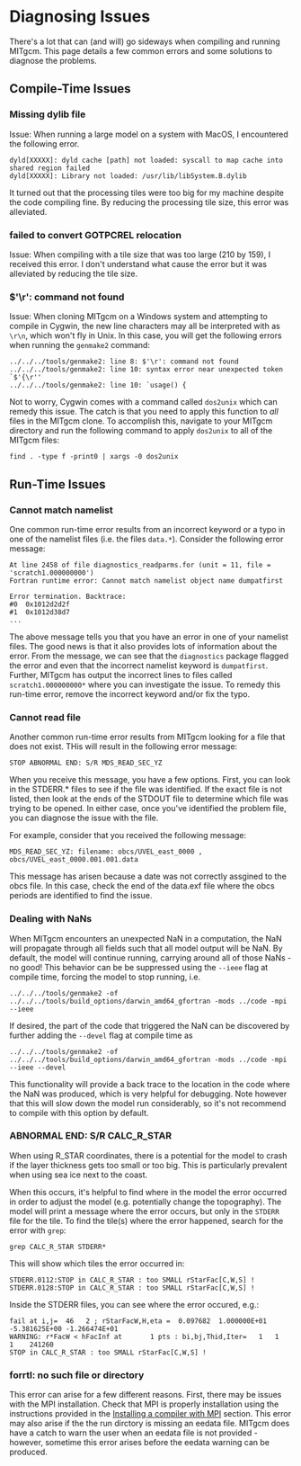 # Diagnosing Issues

There's a lot that can (and will) go sideways when compiling and running MITgcm. This page details a few common errors and some solutions to diagnose the problems.

## Compile-Time Issues

### Missing dylib file

Issue: When running a large model on a system with MacOS, I encountered the following error.
```
dyld[XXXXX]: dyld cache [path] not loaded: syscall to map cache into shared region failed
dyld[XXXXX]: Library not loaded: /usr/lib/libSystem.B.dylib
```
It turned out that the processing tiles were too big for my machine despite the code compiling fine. By reducing the processing tile size, this error was alleviated.

### failed to convert GOTPCREL relocation

Issue: When compiling with a tile size that was too large (210 by 159), I received this error. I don't understand what cause the error but it was alleviated by reducing the tile size.

### $'\r': command not found

Issue: When cloning MITgcm on a Windows system and attempting to compile in Cygwin, the new line characters may all be interpreted with as `\r\n`, which won't fly in Unix. In this case, you will get the following errors when running the `genmake2` command:
```
../../../tools/genmake2: line 8: $'\r': command not found
../../../tools/genmake2: line 10: syntax error near unexpected token `$'{\r''
../../../tools/genmake2: line 10: `usage() {
```

Not to worry, Cygwin comes with a command called `dos2unix` which can remedy this issue. The catch is that you need to apply this function to *all* files in the MITgcm clone. To accomplish this, navigate to your MITgcm directory and run the following command to apply `dos2unix` to all of the MITgcm files:

```
find . -type f -print0 | xargs -0 dos2unix
```

## Run-Time Issues

### Cannot match namelist
One common run-time error results from an incorrect keyword or a typo in one of the namelist files (i.e. the files `data.*`). Consider the following error message:

```
At line 2458 of file diagnostics_readparms.for (unit = 11, file = 'scratch1.000000000')
Fortran runtime error: Cannot match namelist object name dumpatfirst

Error termination. Backtrace:
#0  0x1012d2d2f
#1  0x1012d38d7
...
```

The above message tells you that you have an error in one of your namelist files. The good news is that it also provides lots of information about the error. From the message, we can see that the `diagnostics` package flagged the error and even that the incorrect namelist keyword is `dumpatfirst`. Further, MITgcm has output the incorrect lines to files called `scratch1.000000000*` where you can investigate the issue. To remedy this run-time error, remove the incorrect keyword and/or fix the typo.

### Cannot read file
Another common run-time error results from MITgcm looking for a file that does not exist. THis will result in the following error message:

```
STOP ABNORMAL END: S/R MDS_READ_SEC_YZ
```

When you receive this message, you have a few options. First, you can look in the STDERR.* files to see if the file was identified. If the exact file is not listed, then look at the ends of the STDOUT file to determine which file was trying to be opened. In either case, once you've identified the problem file, you can diagnose the issue with the file.

For example, consider that you received the following message:
```
MDS_READ_SEC_YZ: filename: obcs/UVEL_east_0000 , obcs/UVEL_east_0000.001.001.data
```

This message has arisen because a date was not correctly assgined to the obcs file. In this case, check the end of the data.exf file where the obcs periods are identified to find the issue.

### Dealing with NaNs
When MITgcm encounters an unexpected NaN in a computation, the NaN will propagate through all fields such that all model output will be NaN. By default, the model will continue running, carrying around all of those NaNs - no good! This behavior can be be suppressed using the `--ieee` flag at compile time, forcing the model to stop running, i.e.

```
../../../tools/genmake2 -of ../../../tools/build_options/darwin_amd64_gfortran -mods ../code -mpi --ieee
```

If desired, the part of the code that triggered the NaN can be discovered by further adding the `--devel` flag at compile time as 

```
../../../tools/genmake2 -of ../../../tools/build_options/darwin_amd64_gfortran -mods ../code -mpi --ieee --devel
```

This functionality will provide a back trace to the location in the code where the NaN was produced, which is very helpful for debugging. Note however that this will slow down the model run considerably, so it's not recommend to compile with this option by default.

### ABNORMAL END: S/R CALC_R_STAR

When using R_STAR coordinates, there is a potential for the model to crash if the layer thickness gets too small or too big. This is particularly prevalent when using sea ice next to the coast.

When this occurs, it's helpful to find where in the model the error occurred in order to adjust the model (e.g. potentially change the topography). The model will print a message where the error occurs, but only in the `STDERR` file for the tile. To find the tile(s) where the error happened, search for the error with `grep`:

```
grep CALC_R_STAR STDERR*
```
This will show which tiles the error occurred in:
```
STDERR.0112:STOP in CALC_R_STAR : too SMALL rStarFac[C,W,S] !
STDERR.0128:STOP in CALC_R_STAR : too SMALL rStarFac[C,W,S] !
```
Inside the STDERR files, you can see where the error occured, e.g.:
```
fail at i,j=  46   2 ; rStarFacW,H,eta =  0.097682  1.000000E+01 -5.381625E+00 -1.266474E+01
WARNING: r*FacW < hFacInf at       1 pts : bi,bj,Thid,Iter=   1   1   1    241260
STOP in CALC_R_STAR : too SMALL rStarFac[C,W,S] !
```

### forrtl: no such file or directory
This error can arise for a few different reasons. First, there may be issues with the MPI installation. Check that MPI is properly installation using the instructions provided in the [Installing a compiler with MPI](https://profmikewood.github.io/ocean_modeling_book/getting_started/installing_compiler_and_mpi.html) section. This error may also arise if the the run dirctory is missing an eedata file. MITgcm does have a catch to warn the user when an eedata file is not provided - however, sometime this error arises before the eedata warning can be produced.


